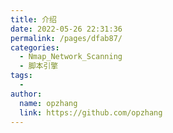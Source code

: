 ```yaml
---
title: 介绍
date: 2022-05-26 22:31:36
permalink: /pages/dfab87/
categories:
  - Nmap_Network_Scanning
  - 脚本引擎
tags:
  - 
author: 
  name: opzhang
  link: https://github.com/opzhang
---
```

